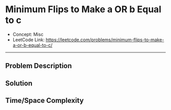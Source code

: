# Minimum Flips to Make a OR b Equal to c

- Concept: Misc
- LeetCode Link: https://leetcode.com/problems/minimum-flips-to-make-a-or-b-equal-to-c/

---

## Problem Description

## Solution

## Time/Space Complexity

